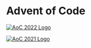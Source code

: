 # Advent of Code

[![AoC 2022 Logo](https://i.postimg.cc/W4qV7gty/Screenshot-from-2022-12-08-18-20-01.png)](https://postimg.cc/942sm4dP)

[![AoC 2021 Logo](https://i.postimg.cc/T1gVysG5/aoc2021.png)](https://postimg.cc/8fkJ9t7T)
